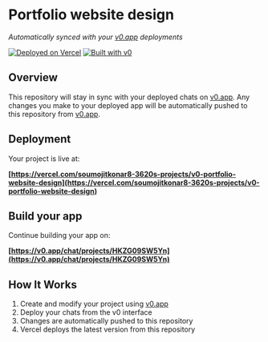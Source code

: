 # Portfolio website design

*Automatically synced with your [v0.app](https://v0.app) deployments*

[![Deployed on Vercel](https://img.shields.io/badge/Deployed%20on-Vercel-black?style=for-the-badge&logo=vercel)](https://vercel.com/soumojitkonar8-3620s-projects/v0-portfolio-website-design)
[![Built with v0](https://img.shields.io/badge/Built%20with-v0.app-black?style=for-the-badge)](https://v0.app/chat/projects/HKZG09SW5Yn)

## Overview

This repository will stay in sync with your deployed chats on [v0.app](https://v0.app).
Any changes you make to your deployed app will be automatically pushed to this repository from [v0.app](https://v0.app).

## Deployment

Your project is live at:

**[https://vercel.com/soumojitkonar8-3620s-projects/v0-portfolio-website-design](https://vercel.com/soumojitkonar8-3620s-projects/v0-portfolio-website-design)**

## Build your app

Continue building your app on:

**[https://v0.app/chat/projects/HKZG09SW5Yn](https://v0.app/chat/projects/HKZG09SW5Yn)**

## How It Works

1. Create and modify your project using [v0.app](https://v0.app)
2. Deploy your chats from the v0 interface
3. Changes are automatically pushed to this repository
4. Vercel deploys the latest version from this repository